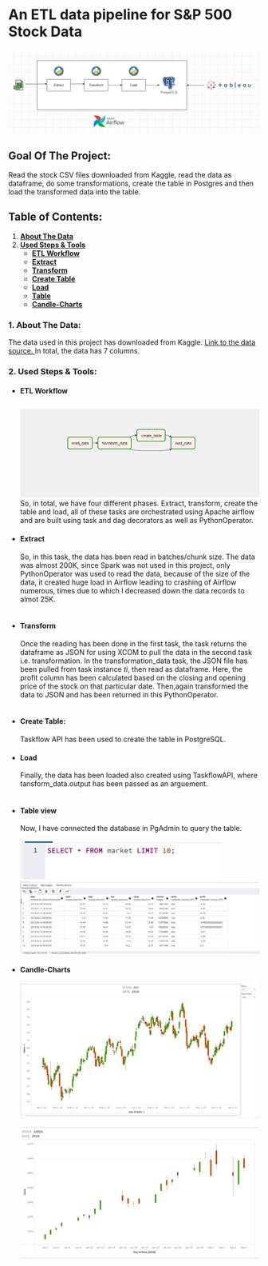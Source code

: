 # An ETL data pipeline for S&P 500 Stock Data

<img src="./images/project_outline.png" alt="DE-workflow" title="Data Pipeline Worflow">

## Goal Of The Project:
Read the stock CSV files downloaded from Kaggle, read the data as dataframe, do some transformations, create the table in Postgres and then load the transformed data into the table.



## Table of Contents:
<ol>
    <li><a href="#about_the_data"> <b>About The Data </a></b></li>
    <li><a href="#used_steps_tools"><b>Used Steps & Tools</b>
        <ul>
        <li><a href="#etl_workflow"><b> ETL Workflow </a></b></li>
        <li><a href="#extract"><b> Extract </a></b></li>
        <li><a href="#transform"><b> Transform </a> </b></li>
        <li><a href="#create_table"><b> Create Table </a> </b></li>
        <li><a href="#load"><b> Load </a> </b></li>
        <li><a href="#table"><b> Table </a> </b></li>
        <li><a href="#viz"><b> Candle-Charts </a> </b></li>
        </ul>
    </li>
</ol>


<h3 id ="about_the_data">1. About The Data:</h3>
The data used in this project has downloaded from Kaggle.
<a href="https://www.kaggle.com/datasets/camnugent/sandp500">Link to the data source. </a>
In total, the data has 7 columns.


<h3 id="used_steps_tools">2. Used Steps & Tools:</h3>
<ul>
        <li>
        <h4 id="etl_workflow">ETL Workflow</h4>
        <img src="./images/workflow.png" title="DAG">
        So, in total, we have four different phases.
        Extract, transform, create the table and load, all of these tasks are orchestrated using Apache airflow and are built using task and dag decorators as well as PythonOperator.
        </li>
        <li>
        <h4 id="extract">Extract</h4>
        So, in this task, the data has been read in batches/chunk size. The data was almost 200K, since Spark was not used in this project, only PythonOperator was used to read the data, 
        because of the size of the data, it created huge load in Airflow leading to crashing of Airflow numerous, times due to which I decreased down the data records to almot 25K.
        </li> 
        <br>
        <li>
        <h4 id="transform">Transform</h4>
        Once the reading has been done in the first task, the task returns the dataframe as JSON for using XCOM to pull the data in the second task i.e. transformation. In the transformation_data task, the JSON file has been pulled from task instance <i>ti</i>, then read as dataframe. Here, the profit column has been calculated based on the closing and opening price of the stock on that particular date. Then,again transformed the data to JSON and has been returned in this PythonOperator. 
        </li>
        <br>
        <li>
        <h4 id="create_table">Create Table:</h4>
        Taskflow API has been used to create the table in PostgreSQL.
        </li>
        <li>
        <h4 id="load">Load</h4>
        Finally, the data has been loaded also created using TaskflowAPI, where tansform_data.output has been passed as an arguement.
        </li>
        <br>
        <li>
        <h4 id="table">Table view</h4>
        Now, I have connected the database in PgAdmin to query the table.<br>
        <br>
        <img src="./images/query.png">
        <br>
        <img src="./images/table.png">
        <li>
        <h4 id="viz">Candle-Charts</h4>
        <img src="./images/demo_1.png">
        <br>
        <br>
        <img src="./images/demo_2.png">
        </li>
</ul>